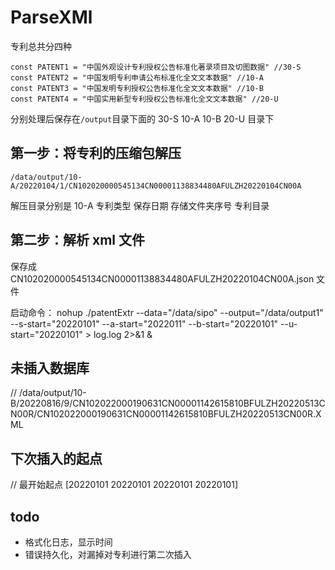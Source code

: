 # ParseXMl

专利总共分四种 
```shell
const PATENT1 = "中国外观设计专利授权公告标准化著录项目及切图数据" //30-S
const PATENT2 = "中国发明专利申请公布标准化全文文本数据" //10-A
const PATENT3 = "中国发明专利授权公告标准化全文文本数据" //10-B
const PATENT4 = "中国实用新型专利授权公告标准化全文文本数据" //20-U
```
分别处理后保存在`/output`目录下面的 30-S 10-A 10-B 20-U 目录下

## 第一步：将专利的压缩包解压

 `/data/output/10-A/20220104/1/CN102020000545134CN00001138834480AFULZH20220104CN00A`


解压目录分别是 10-A 专利类型 保存日期 存储文件夹序号 专利目录

## 第二步：解析 xml 文件

保存成 CN102020000545134CN00001138834480AFULZH20220104CN00A.json 文件

启动命令：
nohup ./patentExtr --data="/data/sipo" --output="/data/output1" --s-start="20220101" --a-start="2022011" --b-start="20220101" --u-start="20220101" > log.log 2>&1 &


## 未插入数据库
// /data/output/10-B/20220816/9/CN102022000190631CN00001142615810BFULZH20220513CN00R/CN102022000190631CN00001142615810BFULZH20220513CN00R.XML

## 下次插入的起点
// 最开始起点 [20220101 20220101  20220101 20220101]

## todo
* 格式化日志，显示时间
* 错误持久化，对漏掉对专利进行第二次插入
